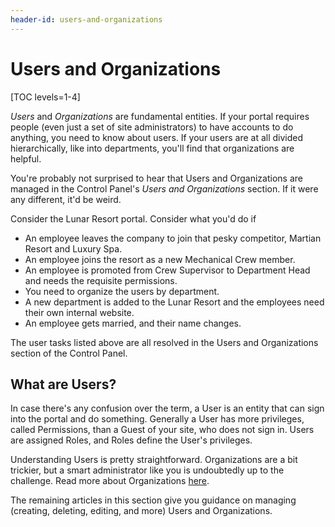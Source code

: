 ```yaml
---
header-id: users-and-organizations
---
```


# Users and Organizations

[TOC levels=1-4]

*Users* and *Organizations* are fundamental entities. If your portal requires
people (even just a set of site administrators) to have accounts to do anything,
you need to know about users. If your users are at all divided hierarchically,
like into departments, you'll find that organizations are helpful. 

You're probably not surprised to hear that Users and Organizations are managed
in the Control Panel's *Users and Organizations* section. If it were any
different, it'd be weird. 

Consider the Lunar Resort portal. Consider what you'd do if 

- An employee leaves the company to join that pesky competitor, Martian Resort
  and Luxury Spa.
- An employee joins the resort as a new Mechanical Crew member.
- An employee is promoted from Crew Supervisor to Department Head and needs the requisite
  permissions.
- You need to organize the users by department.
- A new department is added to the Lunar Resort and the employees need their own
  internal website.
- An employee gets married, and their name changes.

The user tasks listed above are all resolved in the Users and Organizations
section of the Control Panel.

## What are Users?

In case there's any confusion over the term, a User is an entity that can sign
into the portal and do something. Generally a User has more privileges, called
Permissions, than a Guest of your site, who does not sign in. Users are assigned
Roles, and Roles define the User's privileges.

Understanding Users is pretty straightforward. Organizations are a bit trickier,
but a smart administrator like you is undoubtedly up to the challenge. Read more
about Organizations
[here](/docs/7-1/user/-/knowledge_base/u/organizations).

The remaining articles in this section give you guidance on managing (creating,
deleting, editing, and more) Users and Organizations.

